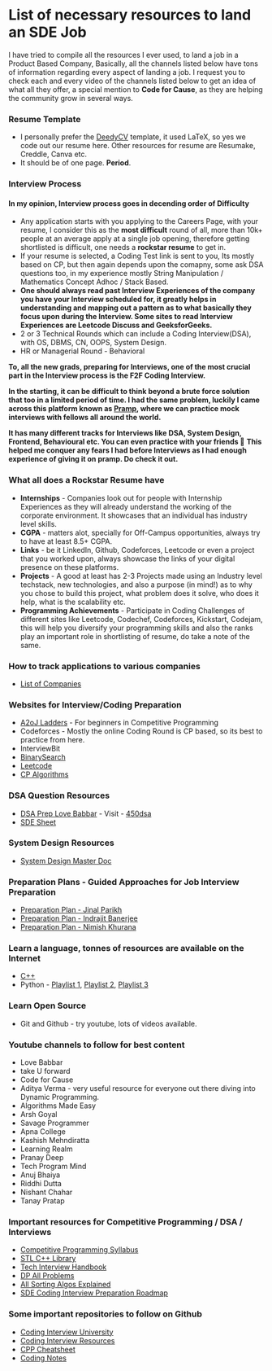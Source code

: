 
# List of necessary resources to land an SDE Job

I have tried to compile all the resources I ever used, to land a job in a Product Based Company, Basically, all the channels listed below have tons of information regarding every aspect of landing a job. I request you to check each and every video of the channels listed below to get an idea of what all they offer, a special mention to **Code for Cause**, as they are helping the community grow in several ways.

### Resume Template
- I personally prefer the [DeedyCV](https://www.overleaf.com/latex/templates/deedy-cv/bjryvfsjdyxz) template, it used LaTeX, so yes we code out our resume here. Other resources for resume are Resumake, Creddle, Canva etc.
- It should be of one page. **Period**.

### Interview Process
#### In my opinion, Interview process goes in decending order of Difficulty
- Any application starts with you applying to the Careers Page, with your resume, I consider this as the **most difficult** round of all, more than 10k+ people at an average apply at a single job opening, therefore getting shortlisted is difficult, one needs a **rockstar resume** to get in.
- If your resume is selected, a Coding Test link is sent to you, Its mostly based on CP, but then again depends upon the comapny, some ask DSA questions too, in my experience mostly String Manipulation / Mathematics Concept Adhoc / Stack Based.
- **One should always read past Interview Experiences of the company you have your Interview scheduled for, it greatly helps in understanding and mapping out a pattern as to what basically they focus upon during the Interview. Some sites to read Interview Experiences are Leetcode Discuss and GeeksforGeeks.**
- 2 or 3 Technical Rounds which can include a Coding Interview(DSA), with OS, DBMS, CN, OOPS, System Design.
- HR or Managerial Round -  Behavioral

**To, all the new grads, preparing for Interviews, one of the most crucial part in the Interview process is the F2F Coding Interview.**

**In the starting, it can be difficult to think beyond a brute force solution that too in a limited period of time. I had the same problem, luckily I came across this platform known as [Pramp](https://www.pramp.com/), where we can practice mock interviews with fellows all around the world.**

**It has many different tracks for Interviews like DSA, System Design, Frontend, Behavioural etc. You can even practice with your friends 💯**
**This helped me conquer any fears I had before Interviews as I had enough experience of giving it on pramp. Do check it out.**


### What all does a Rockstar Resume have
- **Internships** - Companies look out for people with Internship Experiences as they will already understand the working of the corporate environment. It showcases that an individual has industry level skills.
- **CGPA** - matters alot, specially for Off-Campus opportunities, always try to have at least 8.5+ CGPA.
- **Links** - be it LinkedIn, Github, Codeforces, Leetcode or even a project that you worked upon, always showcase the links of your digital presence on these platforms.
- **Projects** - A good at least has 2-3 Projects made using an Industry level techstack, new technologies, and also a purpose (in mind!) as to why you chose to build this project, what problem does it solve, who does it help, what is the scalability etc.
- **Programming Achievements** - Participate in Coding Challenges of different sites like Leetcode, Codechef, Codeforces, Kickstart, Codejam, this will help you diversify your programming skills and also the ranks play an important role in shortlisting of resume, do take a note of the same.

### How to track applications to various companies
- [List of Companies](https://drive.google.com/file/d/1mHdvyTv1Qrb-CPBJ6zcMOF_K9rRkfgKs/view)

### Websites for Interview/Coding Preparation
- [A2oJ Ladders](https://a2oj.com/Ladders.html) - For beginners in Competitive Programming
- Codeforces - Mostly the online Coding Round is CP based, so its best to practice from here.
- InterviewBit
- [BinarySearch](https://binarysearch.com/)
- [Leetcode](https://leetcode.com/)
- [CP Algorithms](https://cp-algorithms.com/)

### DSA Question Resources
- [DSA Prep Love Babbar](https://drive.google.com/file/d/1FMdN_OCfOI0iAeDlqswCiC2DZzD4nPsb/view) - Visit - [450dsa](https://www.450dsa.com)
- [SDE Sheet](https://docs.google.com/document/d/1SM92efk8oDl8nyVw8NHPnbGexTS9W-1gmTEYfEurLWQ/edit)

### System Design Resources
- [System Design Master Doc](https://drive.google.com/file/d/11cT4lNZzWfeGPjqE8GShymYh1JmyBkYJ/view?usp=sharing)

### Preparation Plans -  Guided Approaches for Job Interview Preparation
- [Preparation Plan - Jinal Parikh](https://medium.com/jinal-parikh/preparing-for-the-google-swe-interview-11c719ede482)
- [Preparation Plan - Indrajit Banerjee](https://docs.google.com/document/u/0/d/1wDJK-AVbe9heouLqJQP0Pt2JeKEtovV1Iu7mulgfyvQ/mobilebasic)
- [Preparation Plan - Nimish Khurana](https://nimishkhurana.medium.com/my-journey-to-getting-a-software-engineer-offer-at-google-2d5da83f83d)

### Learn a language, tonnes of resources are available on the Internet
- [C++](https://youtu.be/z9bZufPHFLU7)
- Python - [Playlist 1](https://www.youtube.com/watch?v=jFCNu1-Xdsw&list=PLlrxD0HtieHhS8VzuMCfQD4uJ9yne1mE6), [Playlist 2](https://www.youtube.com/watch?v=xYDnHi0u6_c&list=PLlrxD0HtieHiXd-nEby-TMCoUNwhbLUnj), [Playlist 3](https://www.youtube.com/watch?v=D8OaGUYkHTE&list=PLlrxD0HtieHhHnCUVtR8UHS7eLl33zfJ-)

### Learn Open Source
- Git and Github - try youtube, lots of videos available.

### Youtube channels to follow for best content
- Love Babbar
- take U forward
- Code for Cause
- Aditya Verma - very useful resource for everyone out there diving into Dynamic Programming.
- Algorithms Made Easy
- Arsh Goyal
- Savage Programmer
- Apna College
- Kashish Mehndiratta
- Learning Realm
- Pranay Deep
- Tech Program Mind
- Anuj Bhaiya
- Riddhi Dutta
- Nishant Chahar
- Tanay Pratap

### Important resources for Competitive Programming / DSA / Interviews
- [Competitive Programming Syllabus](https://discuss.codechef.com/t/programming-contest-detailed-syllabus-along-with-example-problems/17791)
- [STL C++ Library](https://www.hackerearth.com/practice/notes/standard-template-library/)
- [Tech Interview Handbook](https://yangshun.github.io/tech-interview-handbook/)
- [DP All Problems](https://leetcode.com/discuss/general-discussion/1000929/solved-all-dynamic-programming-dp-problems-in-7-months)
- [All Sorting Algos Explained](https://leetcode.com/discuss/general-discussion/1091763/must-do-all-required-sorting-algorithms-complete-guide)
- [SDE Coding Interview Preparation Roadmap](https://medium.com/@aalekh.xams/sde-coding-interview-preparation-roadmap-6-8-months-4c07deed899f)

### Some important repositories to follow on Github
- [Coding Interview University](https://github.com/jwasham/coding-interview-university)
- [Coding Interview Resources](https://github.com/pakistani-women-in-computing/coding-interview-resources)
- [CPP Cheatsheet](https://github.com/gibsjose/cpp-cheat-sheet/blob/master/Data%20Structures%20and%20Algorithms.md)
- [Coding Notes](https://github.com/ankitpriyarup/Coding_Notes)
